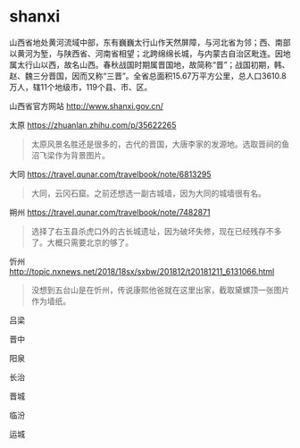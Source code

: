 # shanxi

山西省地处黄河流域中部，东有巍巍太行山作天然屏障，与河北省为邻；西、南部以黄河为堑，与陕西省、河南省相望；北跨绵绵长城，与内蒙古自治区毗连。因地属太行山以西，故名山西。春秋战国时期属晋国地，故简称“晋”；战国初期，韩、赵、魏三分晋国，因而又称“三晋”。全省总面积15.67万平方公里，总人口3610.8万人，辖11个地级市，119个县、市、区。

山西省官方网站 http://www.shanxi.gov.cn/

太原 https://zhuanlan.zhihu.com/p/35622265

> 太原风景名胜还是很多的，古代的晋国，大唐李家的发源地。选取晋祠的鱼沼飞梁作为背景图片。

大同 https://travel.qunar.com/travelbook/note/6813295

> 大同，云冈石窟。之前还想选一副古城墙，因为大同的城墙很有名。

朔州 https://travel.qunar.com/travelbook/note/7482871

> 选择了右玉县杀虎口外的古长城遗址，因为破坏失修，现在已经残存不多了。大概只需要北京的够了。

忻州 http://topic.nxnews.net/2018/18sx/sxbw/201812/t20181211_6131066.html

> 没想到五台山是在忻州，传说康熙他爸就在这里出家，截取黛螺顶一张图片作为墙纸。

吕梁

晋中

阳泉

长治

晋城

临汾

运城